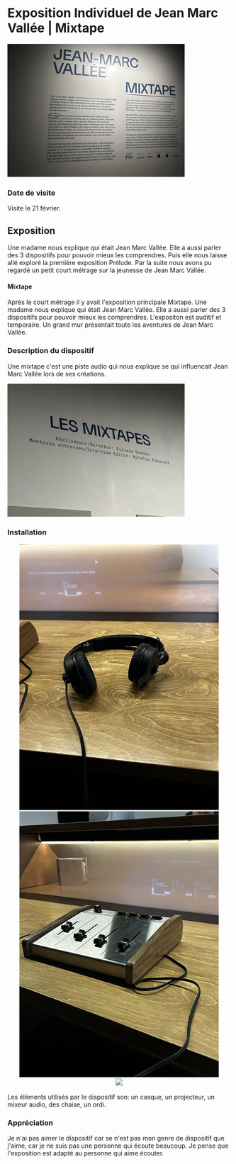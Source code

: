 # Exposition Individuel de Jean Marc Vallée | Mixtape

<img src="../exposition_individuel/medias/jean-marc-valle.jpg" width="400px" >

### Date de visite

Visite le 21 février.


## Exposition

Une madame nous explique qui était Jean Marc Vallée. Elle a aussi parler des 3 dispositifs pour pouvoir mieux les comprendres. Puis elle nous laisse allé exploré la première exposition Prélude. Par la suite nous avons pu regardé un petit court métrage sur la jeunesse de Jean Marc Vallée. 

#### Mixtape

Après le court métrage il y avait l'exposition principale Mixtape. Une madame nous explique qui était Jean Marc Vallée. Elle a aussi parler des 3 dispositifs pour pouvoir mieux les comprendres. L'expositon est auditif et temporaire. Un grand mur présentait toute les aventures de Jean Marc Vallée. 

### Description du dispositif

Une mixtape c'est une piste audio qui nous explique se qui influencait Jean Marc Vallée lors de ses créations. 

<img src="../exposition_individuel/medias/info_mixtape.jpg" width="400px" >

### Installation

<div display="flex" align="center">
<img src="../exposition_individuel/medias/ecouteur.jpg" >
<img src="../exposition_individuel/medias/mixeur.jpg" >
</div>

<div align="center">  
<img src="../exposition_individuel/medias/titre_projeté.jpg" >
</div>

Les éléments utilisés par le dispositif son: un casque, un projecteur, un mixeur audio, des chaise, un ordi.

### Appréciation

Je n'ai pas aimer le dispositif car se n'est pas mon genre de dispositif que j'aime, car je ne suis pas une personne qui écoute beaucoup. Je pense que l'exposition est adapté au personne qui aime écouter.
